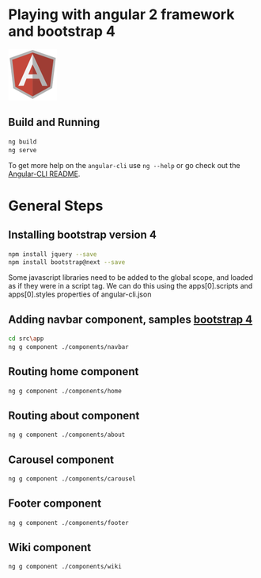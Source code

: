 # Playing with angular 2 framework and bootstrap 4

[![N|Angular](https://raw.githubusercontent.com/angular/angular.js/master/images/logo/AngularJS-Shield.exports/AngularJS-Shield-small.png)](https://angular.io/)

## Build and Running

```sh
ng build
ng serve
```

To get more help on the `angular-cli` use `ng --help` or go check out the [Angular-CLI README](https://github.com/angular/angular-cli/blob/master/README.md).

# General Steps

## Installing bootstrap version 4 

```sh
npm install jquery --save
npm install bootstrap@next --save 
```

Some javascript libraries need to be added to the global scope, and loaded as if they were in a script tag.
We can do this using the apps[0].scripts and apps[0].styles properties of angular-cli.json


## Adding navbar component, samples [bootstrap 4](http://v4-alpha.getbootstrap.com)

```sh
cd src\app
ng g component ./components/navbar
```

## Routing home component
```sh
ng g component ./components/home
```

## Routing about component
```sh
ng g component ./components/about
```

## Carousel component
```sh
ng g component ./components/carousel
```

## Footer component
```sh
ng g component ./components/footer
```
## Wiki component
```sh
ng g component ./components/wiki
```
